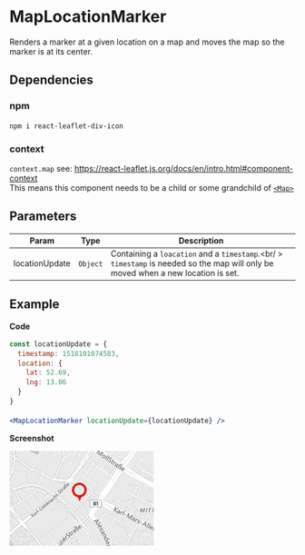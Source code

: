# MapLocationMarker

Renders a marker at a given location on a map and moves the map so the marker is at its center.
## Dependencies

### npm

```
npm i react-leaflet-div-icon
```

### context

`context.map` see: https://react-leaflet.js.org/docs/en/intro.html#component-context  
This means this component needs to be a child or some grandchild of [`<Map>`](https://react-leaflet.js.org/docs/en/components.html#map)

## Parameters

| Param | Type | Description |
| --- | --- | --- |
| locationUpdate | `Object` | Containing a `loacation` and a `timestamp`.<br/ > `timestamp` is needed so the map will only be moved when a new location is set. |

## Example

**Code**

```jsx
const locationUpdate = {
  timestamp: 1518101074583,
  location: {
    lat: 52.69,
    lng: 13.06
  }
}

<MapLocationMarker locationUpdate={locationUpdate} />
```

**Screenshot**

![](./example.png)